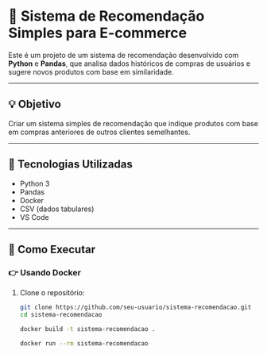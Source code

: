 # 🛒 Sistema de Recomendação Simples para E-commerce

Este é um projeto de um sistema de recomendação desenvolvido com **Python** e **Pandas**, que analisa dados históricos de compras de usuários e sugere novos produtos com base em similaridade.

---

## 💡 Objetivo

Criar um sistema simples de recomendação que indique produtos com base em compras anteriores de outros clientes semelhantes.

---

## 🔧 Tecnologias Utilizadas

- Python 3
- Pandas
- Docker
- CSV (dados tabulares)
- VS Code

---
## 🚀 Como Executar

### 👉 Usando Docker

1. Clone o repositório:
   ```bash
   git clone https://github.com/seu-usuario/sistema-recomendacao.git
   cd sistema-recomendacao

   docker build -t sistema-recomendacao .

   docker run --rm sistema-recomendacao

